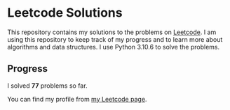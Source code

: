 # Leetcode Solutions

This repository contains my solutions to the problems on [Leetcode](https://leetcode.com/problemset/all/). I am using this repository to keep track of my progress and to learn more about algorithms and data structures. I use Python 3.10.6 to solve the problems.

## Progress

I solved **77** problems so far.

You can find my profile from [my Leetcode page](https://leetcode.com/taner_celikkiran/).
